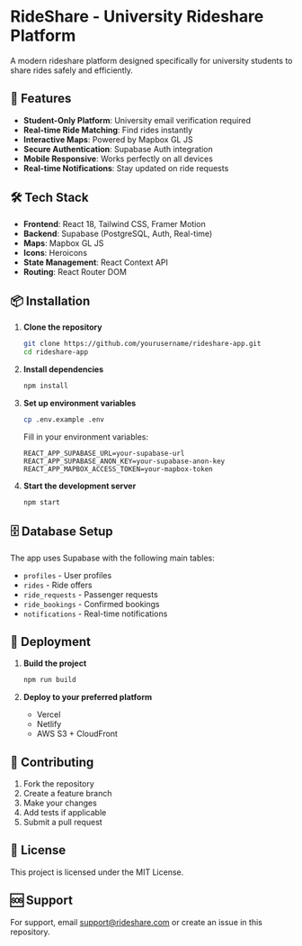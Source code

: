# RideShare - University Rideshare Platform

A modern rideshare platform designed specifically for university students to share rides safely and efficiently.

## 🚀 Features

- **Student-Only Platform**: University email verification required
- **Real-time Ride Matching**: Find rides instantly
- **Interactive Maps**: Powered by Mapbox GL JS
- **Secure Authentication**: Supabase Auth integration
- **Mobile Responsive**: Works perfectly on all devices
- **Real-time Notifications**: Stay updated on ride requests

## 🛠️ Tech Stack

- **Frontend**: React 18, Tailwind CSS, Framer Motion
- **Backend**: Supabase (PostgreSQL, Auth, Real-time)
- **Maps**: Mapbox GL JS
- **Icons**: Heroicons
- **State Management**: React Context API
- **Routing**: React Router DOM

## 📦 Installation

1. **Clone the repository**
   ```bash
   git clone https://github.com/yourusername/rideshare-app.git
   cd rideshare-app
   ```

2. **Install dependencies**
   ```bash
   npm install
   ```

3. **Set up environment variables**
   ```bash
   cp .env.example .env
   ```
   
   Fill in your environment variables:
   ```env
   REACT_APP_SUPABASE_URL=your-supabase-url
   REACT_APP_SUPABASE_ANON_KEY=your-supabase-anon-key
   REACT_APP_MAPBOX_ACCESS_TOKEN=your-mapbox-token
   ```

4. **Start the development server**
   ```bash
   npm start
   ```

## 🗄️ Database Setup

The app uses Supabase with the following main tables:
- `profiles` - User profiles
- `rides` - Ride offers
- `ride_requests` - Passenger requests
- `ride_bookings` - Confirmed bookings
- `notifications` - Real-time notifications

## 🚀 Deployment

1. **Build the project**
   ```bash
   npm run build
   ```

2. **Deploy to your preferred platform**
   - Vercel
   - Netlify
   - AWS S3 + CloudFront

## 🤝 Contributing

1. Fork the repository
2. Create a feature branch
3. Make your changes
4. Add tests if applicable
5. Submit a pull request

## 📝 License

This project is licensed under the MIT License.

## 🆘 Support

For support, email support@rideshare.com or create an issue in this repository.